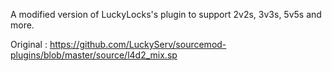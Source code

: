 A modified version of LuckyLocks's plugin to support 2v2s, 3v3s, 5v5s and more.

Original : https://github.com/LuckyServ/sourcemod-plugins/blob/master/source/l4d2_mix.sp